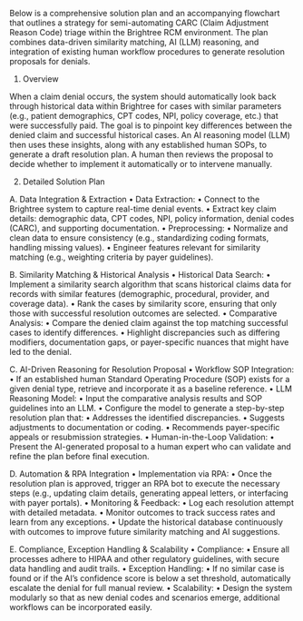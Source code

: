 Below is a comprehensive solution plan and an accompanying flowchart that outlines a strategy for semi-automating CARC (Claim Adjustment Reason Code) triage within the Brightree RCM environment. The plan combines data-driven similarity matching, AI (LLM) reasoning, and integration of existing human workflow procedures to generate resolution proposals for denials.

1. Overview

When a claim denial occurs, the system should automatically look back through historical data within Brightree for cases with similar parameters (e.g., patient demographics, CPT codes, NPI, policy coverage, etc.) that were successfully paid. The goal is to pinpoint key differences between the denied claim and successful historical cases. An AI reasoning model (LLM) then uses these insights, along with any established human SOPs, to generate a draft resolution plan. A human then reviews the proposal to decide whether to implement it automatically or to intervene manually.

2. Detailed Solution Plan

A. Data Integration & Extraction
	•	Data Extraction:
	•	Connect to the Brightree system to capture real-time denial events.
	•	Extract key claim details: demographic data, CPT codes, NPI, policy information, denial codes (CARC), and supporting documentation.
	•	Preprocessing:
	•	Normalize and clean data to ensure consistency (e.g., standardizing coding formats, handling missing values).
	•	Engineer features relevant for similarity matching (e.g., weighting criteria by payer guidelines).

B. Similarity Matching & Historical Analysis
	•	Historical Data Search:
	•	Implement a similarity search algorithm that scans historical claims data for records with similar features (demographic, procedural, provider, and coverage data).
	•	Rank the cases by similarity score, ensuring that only those with successful resolution outcomes are selected.
	•	Comparative Analysis:
	•	Compare the denied claim against the top matching successful cases to identify differences.
	•	Highlight discrepancies such as differing modifiers, documentation gaps, or payer-specific nuances that might have led to the denial.

C. AI-Driven Reasoning for Resolution Proposal
	•	Workflow SOP Integration:
	•	If an established human Standard Operating Procedure (SOP) exists for a given denial type, retrieve and incorporate it as a baseline reference.
	•	LLM Reasoning Model:
	•	Input the comparative analysis results and SOP guidelines into an LLM.
	•	Configure the model to generate a step-by-step resolution plan that:
	•	Addresses the identified discrepancies.
	•	Suggests adjustments to documentation or coding.
	•	Recommends payer-specific appeals or resubmission strategies.
	•	Human-in-the-Loop Validation:
	•	Present the AI-generated proposal to a human expert who can validate and refine the plan before final execution.

D. Automation & RPA Integration
	•	Implementation via RPA:
	•	Once the resolution plan is approved, trigger an RPA bot to execute the necessary steps (e.g., updating claim details, generating appeal letters, or interfacing with payer portals).
	•	Monitoring & Feedback:
	•	Log each resolution attempt with detailed metadata.
	•	Monitor outcomes to track success rates and learn from any exceptions.
	•	Update the historical database continuously with outcomes to improve future similarity matching and AI suggestions.

E. Compliance, Exception Handling & Scalability
	•	Compliance:
	•	Ensure all processes adhere to HIPAA and other regulatory guidelines, with secure data handling and audit trails.
	•	Exception Handling:
	•	If no similar case is found or if the AI’s confidence score is below a set threshold, automatically escalate the denial for full manual review.
	•	Scalability:
	•	Design the system modularly so that as new denial codes and scenarios emerge, additional workflows can be incorporated easily.
